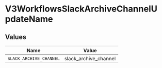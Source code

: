 # V3WorkflowsSlackArchiveChannelUpdateName


## Values

| Name                    | Value                   |
| ----------------------- | ----------------------- |
| `SLACK_ARCHIVE_CHANNEL` | slack_archive_channel   |
